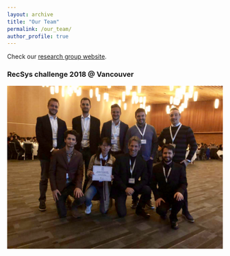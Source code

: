 ```yaml
---
layout: archive
title: "Our Team"
permalink: /our_team/
author_profile: true
---
```



Check our <a href="http://recsys.deib.polimi.it" target="_blank">research group website</a>.


### RecSys challenge 2018 @ Vancouver

<img src="images/RecSys-2018-Vancouver-Premiazione.jpg" width="640" height="380" alt="Our team at the RecSys challenge 2018">
